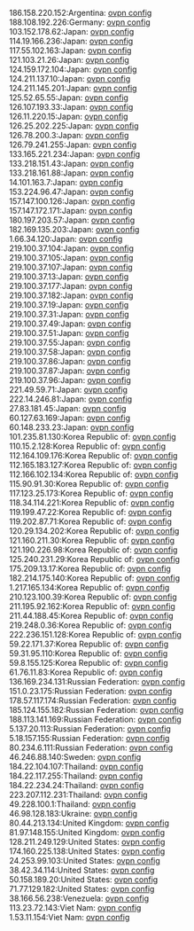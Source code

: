 186.158.220.152:Argentina: [ovpn config](vpn/186_158_220_152.ovpn)  
188.108.192.226:Germany: [ovpn config](vpn/188_108_192_226.ovpn)  
103.152.178.62:Japan: [ovpn config](vpn/103_152_178_62.ovpn)  
114.19.166.236:Japan: [ovpn config](vpn/114_19_166_236.ovpn)  
117.55.102.163:Japan: [ovpn config](vpn/117_55_102_163.ovpn)  
121.103.21.26:Japan: [ovpn config](vpn/121_103_21_26.ovpn)  
124.159.172.104:Japan: [ovpn config](vpn/124_159_172_104.ovpn)  
124.211.137.10:Japan: [ovpn config](vpn/124_211_137_10.ovpn)  
124.211.145.201:Japan: [ovpn config](vpn/124_211_145_201.ovpn)  
125.52.65.55:Japan: [ovpn config](vpn/125_52_65_55.ovpn)  
126.107.193.33:Japan: [ovpn config](vpn/126_107_193_33.ovpn)  
126.11.220.15:Japan: [ovpn config](vpn/126_11_220_15.ovpn)  
126.25.202.225:Japan: [ovpn config](vpn/126_25_202_225.ovpn)  
126.78.200.3:Japan: [ovpn config](vpn/126_78_200_3.ovpn)  
126.79.241.255:Japan: [ovpn config](vpn/126_79_241_255.ovpn)  
133.165.221.234:Japan: [ovpn config](vpn/133_165_221_234.ovpn)  
133.218.151.43:Japan: [ovpn config](vpn/133_218_151_43.ovpn)  
133.218.161.88:Japan: [ovpn config](vpn/133_218_161_88.ovpn)  
14.101.163.7:Japan: [ovpn config](vpn/14_101_163_7.ovpn)  
153.224.96.47:Japan: [ovpn config](vpn/153_224_96_47.ovpn)  
157.147.100.126:Japan: [ovpn config](vpn/157_147_100_126.ovpn)  
157.147.172.171:Japan: [ovpn config](vpn/157_147_172_171.ovpn)  
180.197.203.57:Japan: [ovpn config](vpn/180_197_203_57.ovpn)  
182.169.135.203:Japan: [ovpn config](vpn/182_169_135_203.ovpn)  
1.66.34.120:Japan: [ovpn config](vpn/1_66_34_120.ovpn)  
219.100.37.104:Japan: [ovpn config](vpn/219_100_37_104.ovpn)  
219.100.37.105:Japan: [ovpn config](vpn/219_100_37_105.ovpn)  
219.100.37.107:Japan: [ovpn config](vpn/219_100_37_107.ovpn)  
219.100.37.13:Japan: [ovpn config](vpn/219_100_37_13.ovpn)  
219.100.37.177:Japan: [ovpn config](vpn/219_100_37_177.ovpn)  
219.100.37.182:Japan: [ovpn config](vpn/219_100_37_182.ovpn)  
219.100.37.19:Japan: [ovpn config](vpn/219_100_37_19.ovpn)  
219.100.37.31:Japan: [ovpn config](vpn/219_100_37_31.ovpn)  
219.100.37.49:Japan: [ovpn config](vpn/219_100_37_49.ovpn)  
219.100.37.51:Japan: [ovpn config](vpn/219_100_37_51.ovpn)  
219.100.37.55:Japan: [ovpn config](vpn/219_100_37_55.ovpn)  
219.100.37.58:Japan: [ovpn config](vpn/219_100_37_58.ovpn)  
219.100.37.86:Japan: [ovpn config](vpn/219_100_37_86.ovpn)  
219.100.37.87:Japan: [ovpn config](vpn/219_100_37_87.ovpn)  
219.100.37.96:Japan: [ovpn config](vpn/219_100_37_96.ovpn)  
221.49.59.71:Japan: [ovpn config](vpn/221_49_59_71.ovpn)  
222.14.246.81:Japan: [ovpn config](vpn/222_14_246_81.ovpn)  
27.83.181.45:Japan: [ovpn config](vpn/27_83_181_45.ovpn)  
60.127.63.169:Japan: [ovpn config](vpn/60_127_63_169.ovpn)  
60.148.233.23:Japan: [ovpn config](vpn/60_148_233_23.ovpn)  
101.235.81.130:Korea Republic of: [ovpn config](vpn/101_235_81_130.ovpn)  
110.15.2.128:Korea Republic of: [ovpn config](vpn/110_15_2_128.ovpn)  
112.164.109.176:Korea Republic of: [ovpn config](vpn/112_164_109_176.ovpn)  
112.165.183.127:Korea Republic of: [ovpn config](vpn/112_165_183_127.ovpn)  
112.166.102.134:Korea Republic of: [ovpn config](vpn/112_166_102_134.ovpn)  
115.90.91.30:Korea Republic of: [ovpn config](vpn/115_90_91_30.ovpn)  
117.123.25.173:Korea Republic of: [ovpn config](vpn/117_123_25_173.ovpn)  
118.34.114.221:Korea Republic of: [ovpn config](vpn/118_34_114_221.ovpn)  
119.199.47.22:Korea Republic of: [ovpn config](vpn/119_199_47_22.ovpn)  
119.202.87.71:Korea Republic of: [ovpn config](vpn/119_202_87_71.ovpn)  
120.29.134.202:Korea Republic of: [ovpn config](vpn/120_29_134_202.ovpn)  
121.160.211.30:Korea Republic of: [ovpn config](vpn/121_160_211_30.ovpn)  
121.190.226.98:Korea Republic of: [ovpn config](vpn/121_190_226_98.ovpn)  
125.240.231.29:Korea Republic of: [ovpn config](vpn/125_240_231_29.ovpn)  
175.209.13.17:Korea Republic of: [ovpn config](vpn/175_209_13_17.ovpn)  
182.214.175.140:Korea Republic of: [ovpn config](vpn/182_214_175_140.ovpn)  
1.217.165.134:Korea Republic of: [ovpn config](vpn/1_217_165_134.ovpn)  
210.123.100.39:Korea Republic of: [ovpn config](vpn/210_123_100_39.ovpn)  
211.195.92.162:Korea Republic of: [ovpn config](vpn/211_195_92_162.ovpn)  
211.44.188.45:Korea Republic of: [ovpn config](vpn/211_44_188_45.ovpn)  
219.248.0.36:Korea Republic of: [ovpn config](vpn/219_248_0_36.ovpn)  
222.236.151.128:Korea Republic of: [ovpn config](vpn/222_236_151_128.ovpn)  
59.22.171.37:Korea Republic of: [ovpn config](vpn/59_22_171_37.ovpn)  
59.31.95.110:Korea Republic of: [ovpn config](vpn/59_31_95_110.ovpn)  
59.8.155.125:Korea Republic of: [ovpn config](vpn/59_8_155_125.ovpn)  
61.76.11.83:Korea Republic of: [ovpn config](vpn/61_76_11_83.ovpn)  
136.169.234.131:Russian Federation: [ovpn config](vpn/136_169_234_131.ovpn)  
151.0.23.175:Russian Federation: [ovpn config](vpn/151_0_23_175.ovpn)  
178.57.117.174:Russian Federation: [ovpn config](vpn/178_57_117_174.ovpn)  
185.124.155.182:Russian Federation: [ovpn config](vpn/185_124_155_182.ovpn)  
188.113.141.169:Russian Federation: [ovpn config](vpn/188_113_141_169.ovpn)  
5.137.20.113:Russian Federation: [ovpn config](vpn/5_137_20_113.ovpn)  
5.18.157.155:Russian Federation: [ovpn config](vpn/5_18_157_155.ovpn)  
80.234.6.111:Russian Federation: [ovpn config](vpn/80_234_6_111.ovpn)  
46.246.88.140:Sweden: [ovpn config](vpn/46_246_88_140.ovpn)  
184.22.104.107:Thailand: [ovpn config](vpn/184_22_104_107.ovpn)  
184.22.117.255:Thailand: [ovpn config](vpn/184_22_117_255.ovpn)  
184.22.234.24:Thailand: [ovpn config](vpn/184_22_234_24.ovpn)  
223.207.112.231:Thailand: [ovpn config](vpn/223_207_112_231.ovpn)  
49.228.100.1:Thailand: [ovpn config](vpn/49_228_100_1.ovpn)  
46.98.128.183:Ukraine: [ovpn config](vpn/46_98_128_183.ovpn)  
80.44.213.134:United Kingdom: [ovpn config](vpn/80_44_213_134.ovpn)  
81.97.148.155:United Kingdom: [ovpn config](vpn/81_97_148_155.ovpn)  
128.211.249.129:United States: [ovpn config](vpn/128_211_249_129.ovpn)  
174.160.225.138:United States: [ovpn config](vpn/174_160_225_138.ovpn)  
24.253.99.103:United States: [ovpn config](vpn/24_253_99_103.ovpn)  
38.42.34.114:United States: [ovpn config](vpn/38_42_34_114.ovpn)  
50.158.189.20:United States: [ovpn config](vpn/50_158_189_20.ovpn)  
71.77.129.182:United States: [ovpn config](vpn/71_77_129_182.ovpn)  
38.166.56.238:Venezuela: [ovpn config](vpn/38_166_56_238.ovpn)  
113.23.72.143:Viet Nam: [ovpn config](vpn/113_23_72_143.ovpn)  
1.53.11.154:Viet Nam: [ovpn config](vpn/1_53_11_154.ovpn)  
